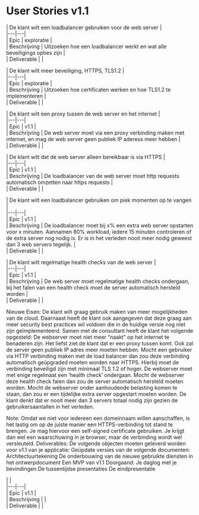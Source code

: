 # User Stories v1.1

| De klant wilt een loadbalancer gebruiken voor de web server |  
|---|---|  
| Epic | exploratie |  
| Beschrijving | Uitzoeken hoe een loadbalancer werkt en wat alle beveiligings opties zijn |  
| Deliverable |  |  

| De klant wilt meer beveiliging, HTTPS, TLS1.2 |  
|---|---|  
| Epic | exploratie |  
| Beschrijving | Uitzoeken hoe certificaten werken en hoe TLS1.2 te implementeren |  
| Deliverable |  |  

| De klant wilt een proxy tussen de web server en het internet |  
|---|---|  
| Epic | v1.1 |  
| Beschrijving | De web server moet via een proxy verbinding maken met internet, en mag de web server geen publiek IP aderess meer hebben |  
| Deliverable |  |  

| De klant wilt dat de web server alleen bereikbaar is via HTTPS |  
|---|---|  
| Epic | v1.1 |  
| Beschrijving | De loadbalancer van de web server moet http requests automatisch omzetten naar https requests |  
| Deliverable |  |  

| De klant wilt een loadbalancer gebruiken om piek momenten op te vangen |  
|---|---|  
| Epic | v1.1 |  
| Beschrijving | De loadbalancer moet bij x% een extra web server opstarten voor x minuten. Aannamen 80% workload, iedere 15 minuten controleren of de extra server nog nodig is. Er is in het verleden nooit meer nodig geweest dan 3 web servers tegelijk. |  
| Deliverable |  |  

| De klant wilt regelmatige health checks van de web server |  
|---|---|  
| Epic | v1.1 |  
| Beschrijving | De web server moet regelmatige health checks ondergaan, bij het falen van een health check moet de server automatisch hersteld worden |  
| Deliverable |  |  





Nieuwe Eisen: 
De klant wilt graag gebruik maken van meer mogelijkheden van de cloud. Daarnaast heeft de klant ook aangegeven dat deze graag aan meer security best practices wil voldoen die in de huidige versie nog niet zijn geïmplementeerd. Samen met de consultant heeft de klant het volgende opgesteld:
De webserver moet niet meer “naakt” op het internet te benaderen zijn. Het liefst ziet de klant dat er een proxy tussen komt. Ook zal de server geen publiek IP adres meer moeten hebben.
Mocht een gebruiker via HTTP verbinding maken met de load balancer dan zou deze verbinding automatisch geüpgraded moeten worden naar HTTPS.
Hierbij moet de verbinding beveiligd zijn met minimaal TLS 1.2 of hoger.
De webserver moet met enige regelmaat een ‘health check’ ondergaan.
Mocht de webserver deze health check falen dan zou de server automatisch hersteld moeten worden.
Mocht de webserver onder aanhoudende belasting komen te staan, dan zou er een tijdelijke extra server opgestart moeten worden. De klant denkt dat er nooit meer dan 3 servers totaal nodig zijn gezien de gebruikersaantallen in het verleden.

Note: Omdat we niet voor iedereen een domeinnaam willen aanschaffen, is het lastig om op de juiste manier een HTTPS-verbinding tot stand te brengen. Je mag hiervoor een self-signed certificate gebruiken. Je krijgt dan wel een waarschuwing in je browser, maar de verbinding wordt wel versleuteld.
Deliverables:
De volgende objecten moeten geleverd worden voor v1.1 van je applicatie:
Geüpdate versies van de volgende documenten:
Architectuurtekening
De onderbouwing van de nieuwe gebruikte diensten in het ontwerpdocument
Een MVP van v1.1
Doorgaand:
Je daglog met je bevindingen
De tussentijdse presentaties
De eindpresentatie



|  |  
|---|---|  
| Epic | v1.1 |  
| Beschrijving |  |  
| Deliverable |  |  
